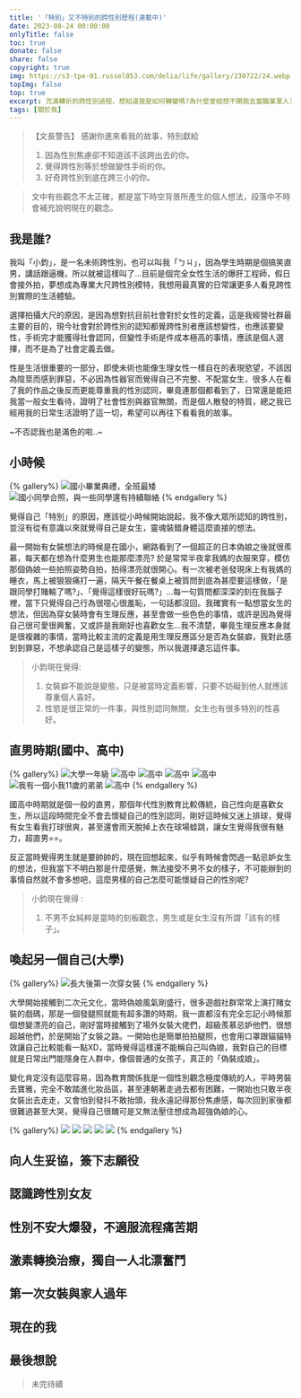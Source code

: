 ```yaml
---
title: '「特別」又不特別的跨性別歷程(連載中)'
date: 2023-08-24 00:00:00
onlyTitle: false
toc: true
donate: false
share: false
copyright: true
img: https://s3-tpe-01.russel053.com/delia/life/gallery/230722/24.webp
topImg: false
top: true
excerpt: 充滿轉折的跨性別過程，想知道我是如何轉變嗎?為什麼曾經想不開跑去當職業軍人?想成為大尺模特的原因?特別獻給...因為性別焦慮卻不知道該不該跨出去的你、覺得跨性別等於想做變性手術的你或是好奇跨性別到底在跨三小的你。
tags: [關於我]
---
```


>【文長警告】
> 感謝你進來看我的故事，特別獻給
> 1. 因為性別焦慮卻不知道該不該跨出去的你。
> 2. 覺得跨性別等於想做變性手術的你。
> 3. 好奇跨性別到底在跨三小的你。

> 文中有些觀念不太正確，都是當下時空背景所產生的個人想法，段落中不時會補充說明現在的觀念。

## 我是誰?

我叫「小鈞」，是一名未術跨性別，也可以叫我「ㄅㄐ」，因為學生時期是個搞笑直男，講話跟逼機，所以就被這樣叫了...目前是個完全女性生活的爆肝工程師，假日會接外拍，夢想成為專業大尺跨性別模特，我想用最真實的日常讓更多人看見跨性別實際的生活體驗。

選擇拍攝大尺的原因，是因為想對抗目前社會對於女性的定義，這是我經營社群最主要的目的，現今社會對於跨性別的認知都覺跨性別者應該想變性，也應該要變性，手術完才能獲得社會認同，但變性手術是件成本極高的事情，應該是個人選擇，而不是為了社會定義去做。

性是生活很重要的一部分，即使未術也能像生理女性一樣自在的表現慾望，不該因為陰莖而感到罪惡，不必因為性器官而覺得自己不完整、不配當女生，很多人在看了我的作品之後反而更能尊重我的性別認同，畢竟連那個都看到了，日常還是能把我當一般女生看待，證明了社會性別與器官無關，而是個人散發的特質，總之我已經用我的日常生活證明了這一切，希望可以再往下看看我的故事。

~不否認我也是滿色的啦..~

## 小時候

{% gallery%}
![國小畢業典禮，全班最矮](https://s3-tpe-01.russel053.com/delia/life/aboutMe/T1/01.webp)
![國小同學合照，與一些同學還有持續聯絡](https://s3-tpe-01.russel053.com/delia/life/aboutMe/T1/02.webp)
{% endgallery %}

覺得自己「特別」的原因，應該從小時候開始說起，我不像大眾所認知的跨性別，並沒有從有意識以來就覺得自己是女生，靈魂裝錯身體這麼直接的想法。

最一開始有女裝想法的時候是在國小，網路看到了一個超正的日本偽娘之後就很羨慕，每天都在想為什麼男生也能那麼漂亮? 於是常常半夜拿我媽的衣服來穿，模仿那個偽娘一些拍照姿勢自拍，拍得漂亮就很開心。有一次被老爸發現床上有我媽的睡衣，馬上被狠狠痛打一遍，隔天午餐在餐桌上被質問到底為甚麼要這樣做，「是跟同學打賭輸了嗎?」、「覺得這樣很好玩嗎?」...每一句質問都深深的刻在我腦子裡，當下只覺得自己行為很噁心很羞恥，一句話都沒回。我確實有一點想當女生的想法，但因為穿女裝時會有生理反應，甚至會做一些色色的事情，或許是因為覺得自己很可愛很興奮，又或許是我剛好也喜歡女生...我不清楚，畢竟生理反應本身就是很複雜的事情，當時比較主流的定義是用生理反應區分是否為女裝癖，我對此感到到罪惡，不想承認自己是這樣子的變態，所以我選擇遺忘這件事。

> 小鈞現在覺得:
> 1. 女裝癖不能說是變態，只是被當時定義影響，只要不妨礙到他人就應該尊重個人喜好。
> 2. 性慾是很正常的一件事，與性別認同無關，女生也有很多特別的性喜好。

## 直男時期(國中、高中)

{% gallery%}
![大學一年級](https://s3-tpe-01.russel053.com/delia/life/aboutMe/T2/03.webp)
![高中](https://s3-tpe-01.russel053.com/delia/life/aboutMe/T2/02.webp)
![高中](https://s3-tpe-01.russel053.com/delia/life/aboutMe/T2/01.webp)
![高中](https://s3-tpe-01.russel053.com/delia/life/aboutMe/T2/06.webp)
![高中](https://s3-tpe-01.russel053.com/delia/life/aboutMe/T2/04.webp)
![我有一個小我11歲的弟弟](https://s3-tpe-01.russel053.com/delia/life/aboutMe/T2/05.webp)
![高中](https://s3-tpe-01.russel053.com/delia/life/aboutMe/T2/07.webp)
{% endgallery %}

國高中時期就是個一般的直男，那個年代性別教育比較傳統，自己性向是喜歡女生，所以這段時間完全不會去懷疑自己的性別認同，剛好這時候又迷上排球，覺得有女生看我打球很爽，甚至還會雨天脫掉上衣在球場蛙跳，讓女生覺得我很有魅力，超直男==。

反正當時覺得男生就是要帥帥的，現在回想起來，似乎有時候會閃過一點忌妒女生的想法，但我當下不明白那是什麼感覺，無法接受不男不女的樣子，不可能辦到的事情自然就不會多想吧，這麼男樣的自己怎麼可能懷疑自己的性別呢?

> 小鈞現在覺得 :
> 1. 不男不女純粹是當時的刻板觀念，男生或是女生沒有所謂「該有的樣子」。

## 喚起另一個自己(大學)

{% gallery%}
![長大後第一次穿女裝](https://s3-tpe-01.russel053.com/delia/life/aboutMe/T3/04.webp)
{% endgallery %}

大學開始接觸到二次元文化，當時偽娘風氣剛盛行，很多遊戲社群常常上演打賭女裝的戲碼，那是一個發腿照就能有超多讚的時期，我一直都沒有完全忘記小時候那個想變漂亮的自己，剛好當時接觸到了場外女裝大佬們，超級羨慕忌妒他們，很想超越他們，於是開始了女裝之路。一開始也是簡單拍拍腿照，也會用口罩跟貓貓特效讓自己比較能看一點XD，當時覺得這樣還不能稱自己叫偽娘，我對自己的目標就是日常出門能隱身在人群中，像個普通的女孩子，真正的「偽裝成娘」。

變化肯定沒有這麼容易，因為教育關係我是一個性別觀念極度傳統的人，平時男裝去寶雅，完全不敢踏進化妝品區，甚至連朝著走過去都有困難，一開始也只敢半夜女裝出去走走，又會怕到發抖不敢抬頭，我永遠記得那份焦慮感，每次回到家後都很難過甚至大哭，覺得自己很醜可是又無法壓住想成為超強偽娘的心。

{% gallery%}
![](https://s3-tpe-01.russel053.com/delia/life/aboutMe/T3/01.webp)
![](https://s3-tpe-01.russel053.com/delia/life/aboutMe/T3/02.webp)
![](https://s3-tpe-01.russel053.com/delia/life/aboutMe/T3/03.webp)
![](https://s3-tpe-01.russel053.com/delia/life/aboutMe/T3/05.webp)
![](https://s3-tpe-01.russel053.com/delia/life/aboutMe/T3/06.webp)
{% endgallery %}

## 向人生妥協，簽下志願役

## 認識跨性別女友

## 性別不安大爆發，不適服流程痛苦期

## 激素轉換治療，獨自一人北漂奮鬥

## 第一次女裝與家人過年

## 現在的我

## 最後想說

> 未完待續